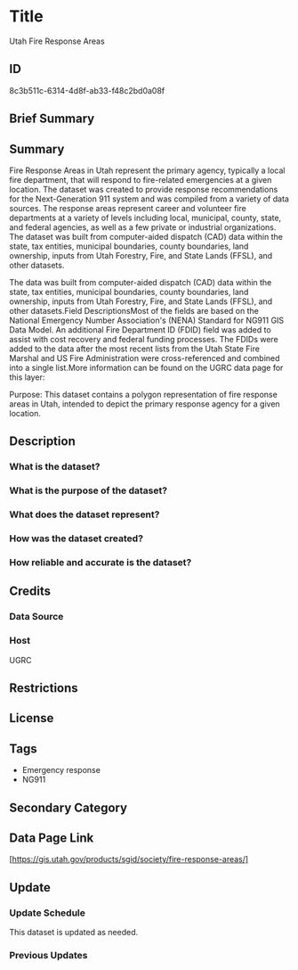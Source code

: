 # Title

Utah Fire Response Areas

## ID

8c3b511c-6314-4d8f-ab33-f48c2bd0a08f

## Brief Summary

## Summary

Fire Response Areas in Utah represent the primary agency, typically a local fire department, that will respond to fire-related emergencies at a given location. The dataset was created to provide response recommendations for the Next-Generation 911 system and was compiled from a variety of data sources. The response areas represent career and volunteer fire departments at a variety of levels including local, municipal, county, state, and federal agencies, as well as a few private or industrial organizations. The dataset was built from computer-aided dispatch (CAD) data within the state, tax entities, municipal boundaries, county boundaries, land ownership, inputs from Utah Forestry, Fire, and State Lands (FFSL), and other datasets.

The data was built from computer-aided dispatch (CAD) data within the state, tax entities, municipal boundaries, county boundaries, land ownership, inputs from Utah Forestry, Fire, and State Lands (FFSL), and other datasets.Field DescriptionsMost of the fields are based on the National Emergency Number Association's (NENA) Standard for NG911 GIS Data Model. An additional Fire Department ID (FDID) field was added to assist with cost recovery and federal funding processes. The FDIDs were added to the data after the most recent lists from the Utah State Fire Marshal and US Fire Administration were cross-referenced and combined into a single list.More information can be found on the UGRC data page for this layer:

Purpose: This dataset contains a polygon representation of fire response areas in Utah, intended to depict the primary response agency for a given location.

## Description

### What is the dataset?

### What is the purpose of the dataset?

### What does the dataset represent?

### How was the dataset created?

### How reliable and accurate is the dataset?

## Credits

### Data Source

### Host

UGRC

## Restrictions

## License

## Tags

- Emergency response
- NG911

## Secondary Category

## Data Page Link

[https://gis.utah.gov/products/sgid/society/fire-response-areas/]

## Update

### Update Schedule

This dataset is updated as needed.

### Previous Updates

